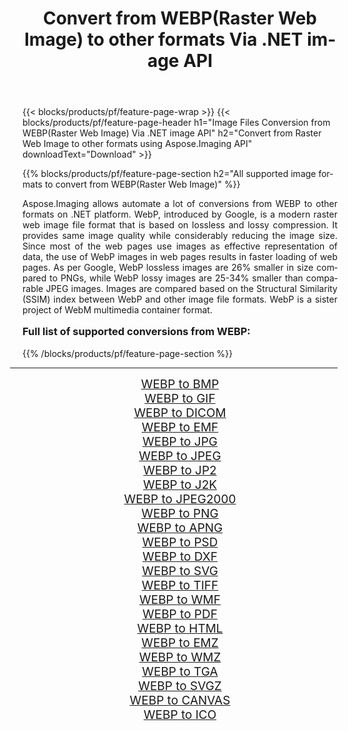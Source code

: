 ﻿---
title: Convert from WEBP(Raster Web Image) to other formats Via .NET image API 
weight: 3920
url: /net/conversion/from/webp/ 
lang: en
langdirlevel: 2
locales: zh-hans,ja,it,ru,de,es,fr,nl,id,lt,pl,pt,vi,tr,ko,zh-hant,ar,hi,th,sv,cs,uk,he
description: Using Aspose.Imaging for .NET you can easily convert from WEBP(Raster Web Image) to other formats
---

{{< blocks/products/pf/feature-page-wrap >}}
{{< blocks/products/pf/feature-page-header h1="Image Files Conversion from WEBP(Raster Web Image) Via .NET image API" h2="Convert from Raster Web Image to other formats using Aspose.Imaging API" downloadText="Download" >}}


{{% blocks/products/pf/feature-page-section  h2="All supported image formats to convert from WEBP(Raster Web Image)" %}}
<p align=justify>Aspose.Imaging allows automate a lot of conversions from WEBP to other formats on .NET platform. WebP, introduced by Google, is a modern raster web image file format that is based on lossless and lossy compression. It provides same image quality while considerably reducing the image size. Since most of the web pages use images as effective representation of data, the use of WebP images in web pages results in faster loading of web pages. As per Google, WebP lossless images are 26% smaller in size compared to PNGs, while WebP lossy images are 25-34% smaller than comparable JPEG images. Images are compared based on the Structural Similarity (SSIM) index between WebP and other image file formats. WebP is a sister project of WebM multimedia container format.</p>
<h3 style="margin-top:16px;">
Full list of supported conversions from WEBP:
</h3>
{{% /blocks/products/pf/feature-page-section %}}
<div class="container-fluid productfamilypage bg-gray">
    <div class="convertypes bg-gray agp-content section">
        <div class="container">
		<hr style="margin-left:-20px;"/>
		<div class="row other-converters" style="gap: 10px;font-size: 19px;text-align:center;">
		    <div class='col-md-3 other-converter remove-lp remove-rp'><a href="/imaging/net/conversion/webp-to-bmp/" style="padding:15px;">WEBP to BMP</a></div><div class='col-md-3 other-converter remove-lp remove-rp'><a href="/imaging/net/conversion/webp-to-gif/" style="padding:15px;">WEBP to GIF</a></div><div class='col-md-3 other-converter remove-lp remove-rp'><a href="/imaging/net/conversion/webp-to-dicom/" style="padding:15px;">WEBP to DICOM</a></div><div class='col-md-3 other-converter remove-lp remove-rp'><a href="/imaging/net/conversion/webp-to-emf/" style="padding:15px;">WEBP to EMF</a></div><div class='col-md-3 other-converter remove-lp remove-rp'><a href="/imaging/net/conversion/webp-to-jpg/" style="padding:15px;">WEBP to JPG</a></div><div class='col-md-3 other-converter remove-lp remove-rp'><a href="/imaging/net/conversion/webp-to-jpeg/" style="padding:15px;">WEBP to JPEG</a></div><div class='col-md-3 other-converter remove-lp remove-rp'><a href="/imaging/net/conversion/webp-to-jp2/" style="padding:15px;">WEBP to JP2</a></div><div class='col-md-3 other-converter remove-lp remove-rp'><a href="/imaging/net/conversion/webp-to-j2k/" style="padding:15px;">WEBP to J2K</a></div><div class='col-md-3 other-converter remove-lp remove-rp'><a href="/imaging/net/conversion/webp-to-jpeg2000/" style="padding:15px;">WEBP to JPEG2000</a></div><div class='col-md-3 other-converter remove-lp remove-rp'><a href="/imaging/net/conversion/webp-to-png/" style="padding:15px;">WEBP to PNG</a></div><div class='col-md-3 other-converter remove-lp remove-rp'><a href="/imaging/net/conversion/webp-to-apng/" style="padding:15px;">WEBP to APNG</a></div><div class='col-md-3 other-converter remove-lp remove-rp'><a href="/imaging/net/conversion/webp-to-psd/" style="padding:15px;">WEBP to PSD</a></div><div class='col-md-3 other-converter remove-lp remove-rp'><a href="/imaging/net/conversion/webp-to-dxf/" style="padding:15px;">WEBP to DXF</a></div><div class='col-md-3 other-converter remove-lp remove-rp'><a href="/imaging/net/conversion/webp-to-svg/" style="padding:15px;">WEBP to SVG</a></div><div class='col-md-3 other-converter remove-lp remove-rp'><a href="/imaging/net/conversion/webp-to-tiff/" style="padding:15px;">WEBP to TIFF</a></div><div class='col-md-3 other-converter remove-lp remove-rp'><a href="/imaging/net/conversion/webp-to-wmf/" style="padding:15px;">WEBP to WMF</a></div><div class='col-md-3 other-converter remove-lp remove-rp'><a href="/imaging/net/conversion/webp-to-pdf/" style="padding:15px;">WEBP to PDF</a></div><div class='col-md-3 other-converter remove-lp remove-rp'><a href="/imaging/net/conversion/webp-to-html/" style="padding:15px;">WEBP to HTML</a></div><div class='col-md-3 other-converter remove-lp remove-rp'><a href="/imaging/net/conversion/webp-to-emz/" style="padding:15px;">WEBP to EMZ</a></div><div class='col-md-3 other-converter remove-lp remove-rp'><a href="/imaging/net/conversion/webp-to-wmz/" style="padding:15px;">WEBP to WMZ</a></div><div class='col-md-3 other-converter remove-lp remove-rp'><a href="/imaging/net/conversion/webp-to-tga/" style="padding:15px;">WEBP to TGA</a></div><div class='col-md-3 other-converter remove-lp remove-rp'><a href="/imaging/net/conversion/webp-to-svgz/" style="padding:15px;">WEBP to SVGZ</a></div><div class='col-md-3 other-converter remove-lp remove-rp'><a href="/imaging/net/conversion/webp-to-canvas/" style="padding:15px;">WEBP to CANVAS</a></div><div class='col-md-3 other-converter remove-lp remove-rp'><a href="/imaging/net/conversion/webp-to-ico/" style="padding:15px;">WEBP to ICO</a></div>
                </div>
        </div>
    </div>
</div>
<br/>

